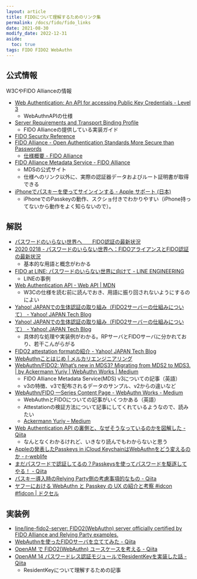 ```yaml
---
layout: article
title: FIDOについて理解するためのリンク集
permalink: /docs/fido/fido_links
date: 2021-08-30
modify_date: 2022-12-31
aside:
  toc: true
tags: FIDO FIDO2 WebAuthn
---
```


## 公式情報

W3CやFIDO Allianceの情報

- [Web Authentication: An API for accessing Public Key Credentials - Level 3](https://www.w3.org/TR/webauthn-3/)
    - WebAuthnAPIの仕様
- [Server Requirements and Transport Binding Profile](https://fidoalliance.org/specs/fido-v2.0-rd-20180702/fido-server-v2.0-rd-20180702.html)
    - FIDO Allianceの提供している実装ガイド
- [FIDO Security Reference](https://fidoalliance.org/specs/fido-v2.0-id-20180227/fido-security-ref-v2.0-id-20180227.html)
- [FIDO Alliance - Open Authentication Standards More Secure than Passwords](https://fidoalliance.org/?lang=ja)
	- [仕様概要 - FIDO Alliance](https://fidoalliance.org/%E4%BB%95%E6%A7%98%E6%A6%82%E8%A6%81/?lang=ja)
- [FIDO Alliance Metadata Service - FIDO Alliance](https://fidoalliance.org/metadata/)
	- MDSの公式サイト
	- 仕様へのリンク以外に、実際の認証器データおよびルート証明書が取得できる
- [iPhoneでパスキーを使ってサインインする - Apple サポート (日本)](https://support.apple.com/ja-jp/guide/iphone/iphf538ea8d0/ios)
    - iPhoneでのPasskeyの動作、スクショ付きでわかりやすい（iPhone持ってないから動作をよく知らないので）。

## 解説

- [パスワードのいらない世界へ　　FIDO認証の最新状況](https://www.slideshare.net/FIDOAlliance/fido-178936595)
- [2020 0218 - パスワードのいらない世界へ：FIDOアライアンスとFIDO認証の最新状況](https://www.slideshare.net/FIDOAlliance/2020-0218-fidofido)
	- 基本的な用語と概念がわかる
- [FIDO at LINE: パスワードのいらない世界に向けて - LINE ENGINEERING](https://engineering.linecorp.com/ja/blog/fido-at-line/)
    - LINEの事例
- [Web Authentication API - Web API \| MDN](https://developer.mozilla.org/ja/docs/Web/API/Web_Authentication_API)
    - W3Cの仕様を読む前に読んでおき、用語に振り回されないようにするのによい
- [Yahoo! JAPANでの生体認証の取り組み（FIDO2サーバーの仕組みについて） - Yahoo! JAPAN Tech Blog](https://techblog.yahoo.co.jp/advent-calendar-2018/webauthn/)
- [Yahoo! JAPANでの生体認証の取り組み（FIDO2サーバーの仕組みについて） - Yahoo! JAPAN Tech Blog](https://techblog.yahoo.co.jp/advent-calendar-2018/webauthn/)
	- 具体的な処理や実装例がわかる。RPサーバとFIDOサーバに分かれており、若干こんがらがる
- [FIDO2 attestation formatの紹介 - Yahoo! JAPAN Tech Blog](https://techblog.yahoo.co.jp/advent-calendar-2018/webauthn-attestation-packed/)
- [WebAuthnことはじめ \| メルカリエンジニアリング](https://engineering.mercari.com/blog/entry/2019-06-04-120000/)
- [WebAuthn/FIDO2: What’s new in MDS3? Migrating from MDS2 to MDS3. \| by Ackermann Yuriy \| WebAuthn Works \| Medium](https://medium.com/webauthnworks/webauthn-fido2-whats-new-in-mds3-migrating-from-mds2-to-mds3-a271d82cb774)
	- FIDO Alliance Metadata Service(MDS) v3についての記事（英語）
	- v3の特徴、v3で配布されるデータのサンプル、v2からの違いなど
- [WebAuthn/FIDO —Series Content Page - WebAuthn Works - Medium](https://medium.com/webauthnworks/webauthn-fido-series-content-page-4f9a187aa588)
	- WebAuthnとFIDOについての記事がいくつかある（英語）
	- Attestationの検証方法について記事にしてくれているようなので、読みたい
    - [Ackermann Yuriy – Medium](https://herrjemand.medium.com/)
- [Web Authentication API の裏側と、なぜそうなっているのかを図解した - Qiita](https://qiita.com/kyrieleison/items/3dbb8ece94572dc3e962)
    - なんとなくわかるけれど、いきなり読んでもわからないと思う
- [Appleの発表したPasskeys in iCloud KeychainはWebAuthnをどう変えるのか - r-weblife](https://ritou.hatenablog.com/entry/2021/06/15/060000)
- [まだパスワードで認証してるの？Passkeysを使ってパスワードを駆逐してやる！ - Qiita](https://qiita.com/mogmet/items/1c9720a311686ff02de3)
- [パスキー導入時のRelying Party側の考慮事項的なもの - Qiita](https://qiita.com/kokukuma/items/7e4856b616506d1e3618)
- [ヤフーにおける WebAuthn と Passkey の UX の紹介と考察 #idcon #fidcon \| ドクセル](https://www.docswell.com/s/ydnjp/KWDLDZ-2022-10-14-141235#p1)

## 実装例

- [line/line-fido2-server: FIDO2(WebAuthn) server officially certified by FIDO Alliance and Relying Party examples.](https://github.com/line/line-fido2-server)
- [WebAuthnを使ったFIDOサーバを立ててみた - Qiita](https://qiita.com/poruruba/items/243d39c8b77b98a99bab)
- [OpenAM で FIDO2(WebAuthn) ユースケースを考える - Qiita](https://qiita.com/tonoki/items/16a99d770fa496bdaafc)
- [OpenAM 14 パスワードレス認証モジュールでResidentKeyを実装した話 - Qiita](https://qiita.com/tonoki/items/25bc2bc98917c59da433)
	- ResidentKeyについて理解するための記事
